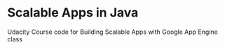 # Scalable Apps in Java
Udacity Course code for Building Scalable Apps with Google App Engine class
